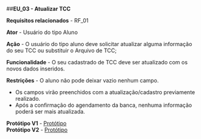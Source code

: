 ##**EU_03 - Atualizar TCC**
<br>

**Requisitos relacionados** - RF_01

**Ator** - Usuário do tipo Aluno

**Ação** - O usuário do tipo aluno deve solicitar atualizar alguma informação do seu TCC ou substituir o Arquivo de TCC;

**Funcionalidade** - O seu cadastrado de TCC deve ser atualizado com os novos dados inseridos.

**Restrições** - O aluno não pode deixar vazio nenhum campo.
- Os campos virão preenchidos com a atualização/cadastro previamente realizado.
- Após a confirmação do agendamento da banca, nenhuma informação poderá ser mais atualizada.

**Protótipo V1** - [Protótipo](https://projects.invisionapp.com/d/main#/console/9479601/203298125/preview)<br>
**Protótipo V2** - [Protótipo](https://drive.google.com/open?id=0B_A4Vwr_SVngQ3pYejNBTlZLSHc)


